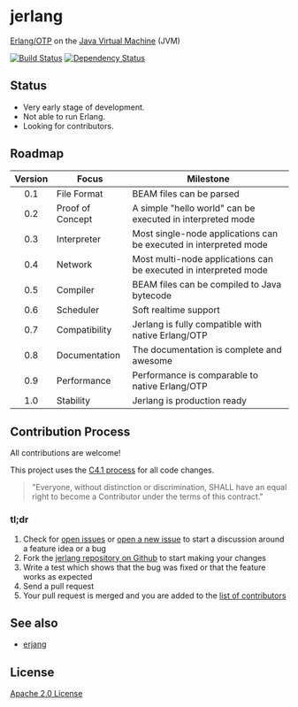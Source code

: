 # jerlang

[Erlang/OTP](https://github.com/erlang/otp) on the [Java Virtual Machine](https://en.wikipedia.org/wiki/Java_virtual_machine) (JVM)

[![Build Status](https://img.shields.io/travis/jerlang/jerlang.svg?branch=master&style=flat)](https://travis-ci.org/jerlang/jerlang)
[![Dependency Status](https://www.versioneye.com/user/projects/55acc9853065350023000481/badge.svg?style=flat)](https://www.versioneye.com/user/projects/55acc9853065350023000481)

## Status

* Very early stage of development.
* Not able to run Erlang.
* Looking for contributors.

## Roadmap

|Version|Focus|Milestone|
|:-----:|-----|---------|
|0.1    |File Format     |BEAM files can be parsed|
|0.2    |Proof of Concept|A simple "hello world" can be executed in interpreted mode|
|0.3    |Interpreter     |Most single-node applications can be executed in interpreted mode|
|0.4    |Network         |Most multi-node applications can be executed in interpreted mode|
|0.5    |Compiler        |BEAM files can be compiled to Java bytecode|
|0.6    |Scheduler       |Soft realtime support|
|0.7    |Compatibility   |Jerlang is fully compatible with native Erlang/OTP|
|0.8    |Documentation   |The documentation is complete and awesome|
|0.9    |Performance     |Performance is comparable to native Erlang/OTP|
|1.0    |Stability       |Jerlang is production ready|

## Contribution Process

All contributions are welcome!

This project uses the [C4.1 process](http://rfc.zeromq.org/spec:22)
for all code changes.

> "Everyone, without distinction or discrimination,
> SHALL have an equal right to become a Contributor
> under the terms of this contract."

### tl;dr

1. Check for [open issues](https://github.com/jerlang/jerlang/issues) or
[open a new issue](https://github.com/jerlang/jerlang/issues/new) to start
a discussion around a feature idea or a bug
2. Fork the [jerlang repository on Github](https://github.com/jerlang/jerlang)
to start making your changes
3. Write a test which shows that the bug was fixed or that the feature works
as expected
4. Send a pull request
5. Your pull request is merged and you are added to the
[list of contributors](https://github.com/jerlang/jerlang/graphs/contributors)

## See also

* [erjang](https://github.com/trifork/erjang)

## License

[Apache 2.0 License](LICENSE)
